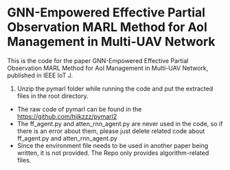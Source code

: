 # GNN-Empowered Effective Partial Observation MARL Method for AoI Management in Multi-UAV Network
This is the code for the paper GNN-Empowered Effective Partial Observation MARL Method for AoI Management in Multi-UAV Network, published in IEEE IoT J. 

1. Unzip the pymarl folder while running the code and put the extracted files in the root directory.
* The raw code of pymarl can be found in the https://github.com/hijkzzz/pymarl2
* The ff_agent.py and atten_rnn_agent.py are never used in the code, so if there is an error about them, please just delete related code about ff_agent.py and atten_rnn_agent.py
* Since the environment file needs to be used in another paper being written, it is not provided. The Repo only provides algorithm-related files.
